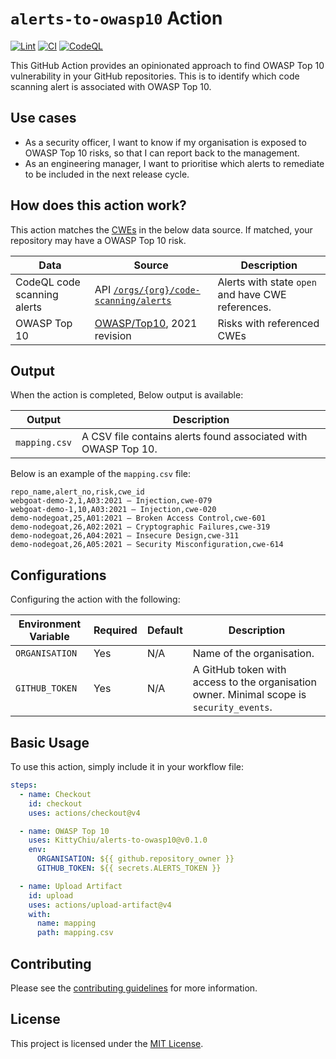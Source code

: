 # `alerts-to-owasp10` Action

[![Lint](https://github.com/KittyChiu/alerts-to-owasp10/actions/workflows/linter.yml/badge.svg)](https://github.com/KittyChiu/alerts-to-owasp10/actions/workflows/linter.yml)
[![CI](https://github.com/KittyChiu/alerts-to-owasp10/actions/workflows/ci.yml/badge.svg)](https://github.com/KittyChiu/alerts-to-owasp10/actions/workflows/ci.yml)
[![CodeQL](https://github.com/KittyChiu/alerts-to-owasp10/actions/workflows/codeql-analysis.yml/badge.svg)](https://github.com/KittyChiu/alerts-to-owasp10/actions/workflows/codeql-analysis.yml)

This GitHub Action provides an opinionated approach to find OWASP Top 10
vulnerability in your GitHub repositories. This is to identify which code
scanning alert is associated with OWASP Top 10.

## Use cases

- As a security officer, I want to know if my organisation is exposed to OWASP
  Top 10 risks, so that I can report back to the management.
- As an engineering manager, I want to prioritise which alerts to remediate to
  be included in the next release cycle.

## How does this action work?

This action matches the [CWEs](https://cwe.mitre.org/about/) in the below data
source. If matched, your repository may have a OWASP Top 10 risk.

| Data                        | Source                                                                                                                                                                    | Description                                       |
| --------------------------- | ------------------------------------------------------------------------------------------------------------------------------------------------------------------------- | ------------------------------------------------- |
| CodeQL code scanning alerts | API [`/orgs/{org}/code-scanning/alerts`](https://docs.github.com/en/rest/code-scanning/code-scanning?apiVersion=2022-11-28#list-code-scanning-alerts-for-an-organization) | Alerts with state `open` and have CWE references. |
| OWASP Top 10                | [OWASP/Top10](https://github.com/OWASP/Top10/tree/master/2021/docs), 2021 revision                                                                                        | Risks with referenced CWEs                        |

## Output

When the action is completed, Below output is available:

| Output        | Description                                                    |
| ------------- | -------------------------------------------------------------- |
| `mapping.csv` | A CSV file contains alerts found associated with OWASP Top 10. |

Below is an example of the `mapping.csv` file:

```csv
repo_name,alert_no,risk,cwe_id
webgoat-demo-2,1,A03:2021 – Injection,cwe-079
webgoat-demo-1,10,A03:2021 – Injection,cwe-020
demo-nodegoat,25,A01:2021 – Broken Access Control,cwe-601
demo-nodegoat,26,A02:2021 – Cryptographic Failures,cwe-319
demo-nodegoat,26,A04:2021 – Insecure Design,cwe-311
demo-nodegoat,26,A05:2021 – Security Misconfiguration,cwe-614
```

## Configurations

Configuring the action with the following:

| Environment Variable | Required | Default | Description                                                                               |
| -------------------- | -------- | ------- | ----------------------------------------------------------------------------------------- |
| `ORGANISATION`       | Yes      | N/A     | Name of the organisation.                                                                 |
| `GITHUB_TOKEN`       | Yes      | N/A     | A GitHub token with access to the organisation owner. Minimal scope is `security_events`. |

## Basic Usage

To use this action, simply include it in your workflow file:

```yml
steps:
  - name: Checkout
    id: checkout
    uses: actions/checkout@v4

  - name: OWASP Top 10
    uses: KittyChiu/alerts-to-owasp10@v0.1.0
    env:
      ORGANISATION: ${{ github.repository_owner }}
      GITHUB_TOKEN: ${{ secrets.ALERTS_TOKEN }}

  - name: Upload Artifact
    id: upload
    uses: actions/upload-artifact@v4
    with:
      name: mapping
      path: mapping.csv
```

## Contributing

Please see the [contributing guidelines](CONTRIBUTING.md) for more information.

## License

This project is licensed under the [MIT License](LICENSE).
